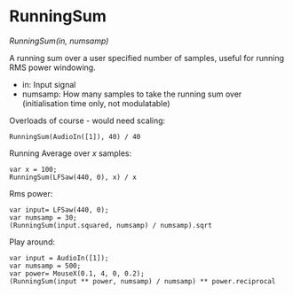 # RunningSum

_RunningSum(in, numsamp)_

A running sum over a user specified number of samples, useful for running RMS power windowing.

- in: Input signal
- numsamp: How many samples to take the running sum over (initialisation time only, not modulatable)

Overloads of course - would need scaling:

	RunningSum(AudioIn([1]), 40) / 40

Running Average over _x_ samples:

	var x = 100;
	RunningSum(LFSaw(440, 0), x) / x

Rms power:

	var input= LFSaw(440, 0);
	var numsamp = 30;
	(RunningSum(input.squared, numsamp) / numsamp).sqrt

Play around:

	var input = AudioIn([1]);
	var numsamp = 500;
	var power= MouseX(0.1, 4, 0, 0.2);
	(RunningSum(input ** power, numsamp) / numsamp) ** power.reciprocal

